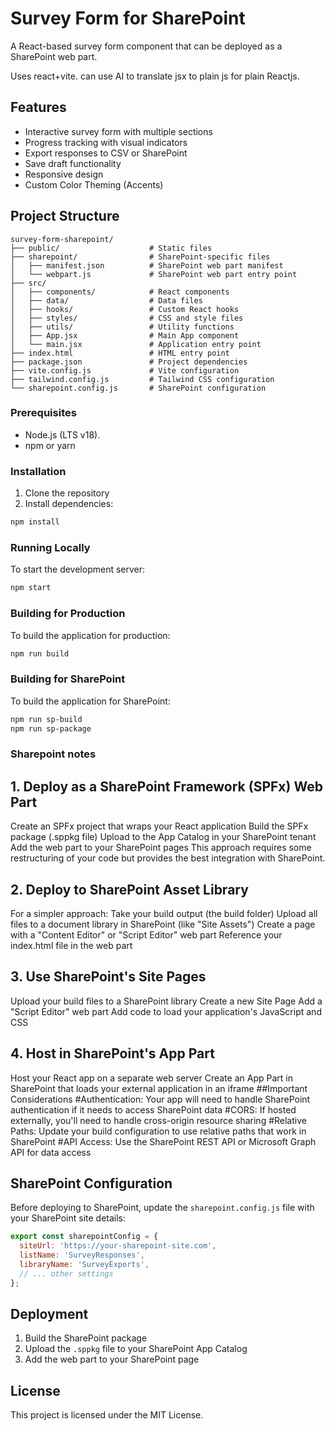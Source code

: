 # Survey Form for SharePoint

A React-based survey form component that can be deployed as a SharePoint web part.

Uses react+vite. can use AI to translate jsx to plain js for plain Reactjs.

## Features

- Interactive survey form with multiple sections
- Progress tracking with visual indicators
- Export responses to CSV or SharePoint
- Save draft functionality
- Responsive design
- Custom Color Theming (Accents)

## Project Structure

```
survey-form-sharepoint/
├── public/                    # Static files
├── sharepoint/                # SharePoint-specific files
│   ├── manifest.json          # SharePoint web part manifest
│   └── webpart.js             # SharePoint web part entry point
├── src/
│   ├── components/            # React components
│   ├── data/                  # Data files
│   ├── hooks/                 # Custom React hooks
│   ├── styles/                # CSS and style files
│   ├── utils/                 # Utility functions
│   ├── App.jsx                # Main App component
│   └── main.jsx               # Application entry point
├── index.html                 # HTML entry point
├── package.json               # Project dependencies
├── vite.config.js             # Vite configuration
├── tailwind.config.js         # Tailwind CSS configuration
└── sharepoint.config.js       # SharePoint configuration
```
### Prerequisites

- Node.js (LTS v18).
- npm or yarn

### Installation

1. Clone the repository
2. Install dependencies:

```bash
npm install
```

### Running Locally

To start the development server:

```bash
npm start
```

### Building for Production

To build the application for production:

```bash
npm run build
```

### Building for SharePoint

To build the application for SharePoint:

```bash
npm run sp-build
npm run sp-package
```
### Sharepoint notes
## 1. Deploy as a SharePoint Framework (SPFx) Web Part
Create an SPFx project that wraps your React application
Build the SPFx package (.sppkg file)
Upload to the App Catalog in your SharePoint tenant
Add the web part to your SharePoint pages
This approach requires some restructuring of your code but provides the best integration with SharePoint.
## 2. Deploy to SharePoint Asset Library
For a simpler approach:
Take your build output (the build folder)
Upload all files to a document library in SharePoint (like "Site Assets")
Create a page with a "Content Editor" or "Script Editor" web part
Reference your index.html file in the web part
## 3. Use SharePoint's Site Pages
Upload your build files to a SharePoint library
Create a new Site Page
Add a "Script Editor" web part
Add code to load your application's JavaScript and CSS
## 4. Host in SharePoint's App Part
Host your React app on a separate web server
Create an App Part in SharePoint that loads your external application in an iframe
##Important Considerations
#Authentication: Your app will need to handle SharePoint authentication if it needs to access SharePoint data
#CORS: If hosted externally, you'll need to handle cross-origin resource sharing
#Relative Paths: Update your build configuration to use relative paths that work in SharePoint
#API Access: Use the SharePoint REST API or Microsoft Graph API for data access

## SharePoint Configuration

Before deploying to SharePoint, update the `sharepoint.config.js` file with your SharePoint site details:

```javascript
export const sharepointConfig = {
  siteUrl: 'https://your-sharepoint-site.com',
  listName: 'SurveyResponses',
  libraryName: 'SurveyExports',
  // ... other settings
};
```

## Deployment

1. Build the SharePoint package
2. Upload the `.sppkg` file to your SharePoint App Catalog
3. Add the web part to your SharePoint page

## License

This project is licensed under the MIT License. 